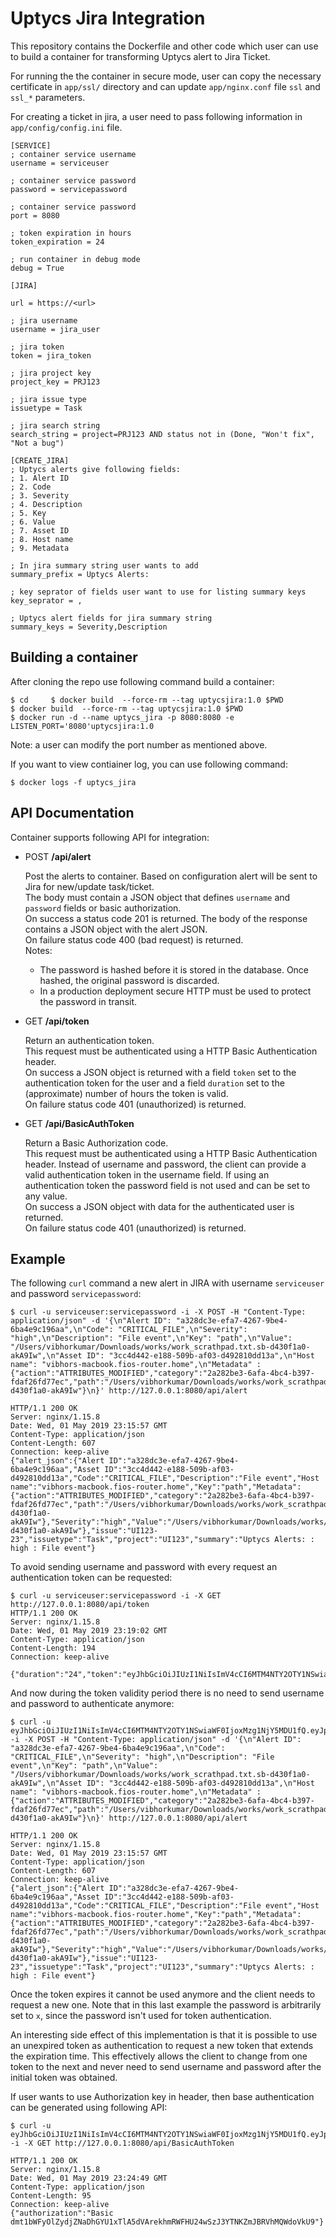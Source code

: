 Uptycs Jira Integration
=======================

This repository contains the Dockerfile and other code which user can use to build a container for transforming Uptycs alert to Jira Ticket.<br>

For running the the container in secure mode, user can copy the necessary certificate in `app/ssl/` directory and can update `app/nginx.conf` file `ssl` and `ssl_*` parameters.<br>

For creating a ticket in jira, a user need to pass following information in `app/config/config.ini` file.<br>

```
[SERVICE]
; container service username
username = serviceuser

; container service password
password = servicepassword

; container service password
port = 8080

; token expiration in hours
token_expiration = 24

; run container in debug mode
debug = True

[JIRA]

url = https://<url>

; jira username
username = jira_user

; jira token
token = jira_token

; jira project key
project_key = PRJ123

; jira issue type
issuetype = Task

; jira search string
search_string = project=PRJ123 AND status not in (Done, "Won't fix", "Not a bug")

[CREATE_JIRA]
; Uptycs alerts give following fields:
; 1. Alert ID
; 2. Code
; 3. Severity
; 4. Description
; 5. Key
; 6. Value
; 7. Asset ID
; 8. Host name
; 9. Metadata

; In jira summary string user wants to add
summary_prefix = Uptycs Alerts: 

; key seprator of fields user want to use for listing summary keys
key_seprator = , 

; Uptycs alert fields for jira summary string 
summary_keys = Severity,Description

```

Building a container
--------------------

After cloning the repo use following command build a container:

    $ cd     $ docker build  --force-rm --tag uptycsjira:1.0 $PWD
    $ docker build  --force-rm --tag uptycsjira:1.0 $PWD
    $ docker run -d --name uptycs_jira -p 8080:8080 -e LISTEN_PORT='8080'uptycsjira:1.0

Note: a user can modify the port number as mentioned above.

If you want to view contiainer log, you can use following command:

    $ docker logs -f uptycs_jira



API Documentation
-----------------

 Container supports following API for integration:

- POST **/api/alert**

    Post the alerts to container. Based on configuration alert will be sent to Jira for new/update task/ticket.<br>
    The body must contain a JSON object that defines `username` and `password` fields or basic authorization.<br>
    On success a status code 201 is returned. The body of the response contains a JSON object with the alert JSON.<br>
    On failure status code 400 (bad request) is returned.<br>
    Notes:
    - The password is hashed before it is stored in the database. Once hashed, the original password is discarded.
    - In a production deployment secure HTTP must be used to protect the password in transit.

- GET **/api/token**

    Return an authentication token.<br>
    This request must be authenticated using a HTTP Basic Authentication header.<br>
    On success a JSON object is returned with a field `token` set to the authentication token for the user and a field `duration` set to the (approximate) number of hours the token is valid.<br>
    On failure status code 401 (unauthorized) is returned.

- GET **/api/BasicAuthToken**

    Return a Basic Authorization code.<br>
    This request must be authenticated using a HTTP Basic Authentication header. Instead of username and password, the client can provide a valid authentication token in the username field. If using an authentication token the password field is not used and can be set to any value.<br>
    On success a JSON object with data for the authenticated user is returned.<br>
    On failure status code 401 (unauthorized) is returned.

Example
-------

The following `curl` command a new alert in JIRA with username `serviceuser` and password `servicepassword`:

    $ curl -u serviceuser:servicepassword -i -X POST -H "Content-Type: application/json" -d '{\n"Alert ID": "a328dc3e-efa7-4267-9be4-6ba4e9c196aa",\n"Code": "CRITICAL_FILE",\n"Severity": "high",\n"Description": "File event",\n"Key": "path",\n"Value": "/Users/vibhorkumar/Downloads/works/work_scrathpad.txt.sb-d430f1a0-akA9Iw",\n"Asset ID": "3cc4d442-e188-509b-af03-d492810dd13a",\n"Host name": "vibhors-macbook.fios-router.home",\n"Metadata" : {"action":"ATTRIBUTES_MODIFIED","category":"2a282be3-6afa-4bc4-b397-fdaf26fd77ec","path":"/Users/vibhorkumar/Downloads/works/work_scrathpad.txt.sb-d430f1a0-akA9Iw"}\n}' http://127.0.0.1:8080/api/alert

    HTTP/1.1 200 OK
    Server: nginx/1.15.8
    Date: Wed, 01 May 2019 23:15:57 GMT
    Content-Type: application/json
    Content-Length: 607
    Connection: keep-alive
    {"alert_json":{"Alert ID":"a328dc3e-efa7-4267-9be4-6ba4e9c196aa","Asset ID":"3cc4d442-e188-509b-af03-d492810dd13a","Code":"CRITICAL_FILE","Description":"File event","Host name":"vibhors-macbook.fios-router.home","Key":"path","Metadata":{"action":"ATTRIBUTES_MODIFIED","category":"2a282be3-6afa-4bc4-b397-fdaf26fd77ec","path":"/Users/vibhorkumar/Downloads/works/work_scrathpad.txt.sb-d430f1a0-akA9Iw"},"Severity":"high","Value":"/Users/vibhorkumar/Downloads/works/work_scrathpad.txt.sb-d430f1a0-akA9Iw"},"issue":"UI123-23","issuetype":"Task","project":"UI123","summary":"Uptycs Alerts: : high : File event"}


To avoid sending username and password with every request an authentication token can be requested:

    $ curl -u serviceuser:servicepassword -i -X GET http://127.0.0.1:8080/api/token
    HTTP/1.1 200 OK
    Server: nginx/1.15.8
    Date: Wed, 01 May 2019 23:19:02 GMT
    Content-Type: application/json
    Content-Length: 194
    Connection: keep-alive
          {"duration":"24","token":"eyJhbGciOiJIUzI1NiIsImV4cCI6MTM4NTY2OTY1NSwiaWF0IjoxMzg1NjY5MDU1fQ.eyJpZCI6MX0.XbOEFJkhjHJ5uRINh2JA1BPzXjSohKYDRT472wGOvjc"}


And now during the token validity period there is no need to send username and password to authenticate anymore:

    $ curl -u eyJhbGciOiJIUzI1NiIsImV4cCI6MTM4NTY2OTY1NSwiaWF0IjoxMzg1NjY5MDU1fQ.eyJpZCI6MX0.XbOEFJkhjHJ5uRINh2JA1BPzXjSohKYDRT472wGOvjc:x -i -X POST -H "Content-Type: application/json" -d '{\n"Alert ID": "a328dc3e-efa7-4267-9be4-6ba4e9c196aa",\n"Code": "CRITICAL_FILE",\n"Severity": "high",\n"Description": "File event",\n"Key": "path",\n"Value": "/Users/vibhorkumar/Downloads/works/work_scrathpad.txt.sb-d430f1a0-akA9Iw",\n"Asset ID": "3cc4d442-e188-509b-af03-d492810dd13a",\n"Host name": "vibhors-macbook.fios-router.home",\n"Metadata" : {"action":"ATTRIBUTES_MODIFIED","category":"2a282be3-6afa-4bc4-b397-fdaf26fd77ec","path":"/Users/vibhorkumar/Downloads/works/work_scrathpad.txt.sb-d430f1a0-akA9Iw"}\n}' http://127.0.0.1:8080/api/alert

    HTTP/1.1 200 OK
    Server: nginx/1.15.8
    Date: Wed, 01 May 2019 23:15:57 GMT
    Content-Type: application/json
    Content-Length: 607
    Connection: keep-alive
    {"alert_json":{"Alert ID":"a328dc3e-efa7-4267-9be4-6ba4e9c196aa","Asset ID":"3cc4d442-e188-509b-af03-d492810dd13a","Code":"CRITICAL_FILE","Description":"File event","Host name":"vibhors-macbook.fios-router.home","Key":"path","Metadata":{"action":"ATTRIBUTES_MODIFIED","category":"2a282be3-6afa-4bc4-b397-fdaf26fd77ec","path":"/Users/vibhorkumar/Downloads/works/work_scrathpad.txt.sb-d430f1a0-akA9Iw"},"Severity":"high","Value":"/Users/vibhorkumar/Downloads/works/work_scrathpad.txt.sb-d430f1a0-akA9Iw"},"issue":"UI123-23","issuetype":"Task","project":"UI123","summary":"Uptycs Alerts: : high : File event"}

Once the token expires it cannot be used anymore and the client needs to request a new one. Note that in this last example the password is arbitrarily set to `x`, since the password isn't used for token authentication.

An interesting side effect of this implementation is that it is possible to use an unexpired token as authentication to request a new token that extends the expiration time. This effectively allows the client to change from one token to the next and never need to send username and password after the initial token was obtained.

If user wants to use Authorization key in header, then base authentication can be generated using following API:

    $ curl -u eyJhbGciOiJIUzI1NiIsImV4cCI6MTM4NTY2OTY1NSwiaWF0IjoxMzg1NjY5MDU1fQ.eyJpZCI6MX0.XbOEFJkhjHJ5uRINh2JA1BPzXjSohKYDRT472wGOvjc:x -i -X GET http://127.0.0.1:8080/api/BasicAuthToken

    HTTP/1.1 200 OK
    Server: nginx/1.15.8
    Date: Wed, 01 May 2019 23:24:49 GMT
    Content-Type: application/json
    Content-Length: 95
    Connection: keep-alive
    {"authorization":"Basic dmt1bWFyOlZydjZNaDhGYU1xTlA5dVArekhmRWFHU24wSzJ3YTNKZmJBRVhMQWdoVkU9"}
